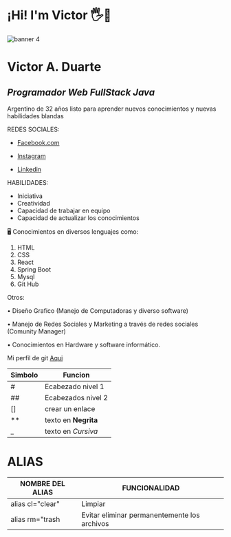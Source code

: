 
# ¡Hi! I'm Victor 🖐👨‍
![banner 4](https://user-images.githubusercontent.com/105324390/226381424-0570bf8d-1cf6-43ad-889e-55bb7730de9d.jpg)


# Victor A. Duarte
## _Programador Web FullStack Java_

 Argentino de 32 años listo para aprender nuevos conocimientos y nuevas habilidades blandas 
 
REDES SOCIALES:

 - [Facebook.com](https://www.facebook.com/viktor.duarte.5?mibextid=ZbWKwL)

- [Instagram](https://instagram.com/viktorduarte?igshid=ZDdkNTZiNTM=)

- [Linkedin](https://www.linkedin.com/in/victor-duarte-04a1b1261)

HABILIDADES:
* Iniciativa
* Creatividad 
* Capacidad de trabajar en equipo 
* Capacidad de actualizar los conocimientos
 
🖥 Conocimientos en diversos lenguajes como:
1. HTML
2. CSS
3. React
4. Spring Boot
5. Mysql
6. Git Hub

Otros:

• Diseño Grafico (Manejo de Computadoras y diverso software)

• Manejo de Redes Sociales y Marketing a través de redes sociales (Comunity Manager)

• Conocimientos en Hardware y software informático.

Mi perfil de git [Aqui](https://github.com/VIKDUART)

| Simbolo | Funcion |
|------------------------|------------------------|
| #                     |  Ecabezado nivel 1       |        
|##                     |   Ecabezados nivel 2     |
|[]                     |  crear un enlace         |       
|**                     |  texto en **Negrita**     |      
|_                      | texto en _Cursiva_        |

# ALIAS
| NOMBRE DEL ALIAS | FUNCIONALIDAD |
|------------------|---------------|
| alias cl="clear" | Limpiar        |
|alias rm="trash| Evitar eliminar permanentemente los archivos |
